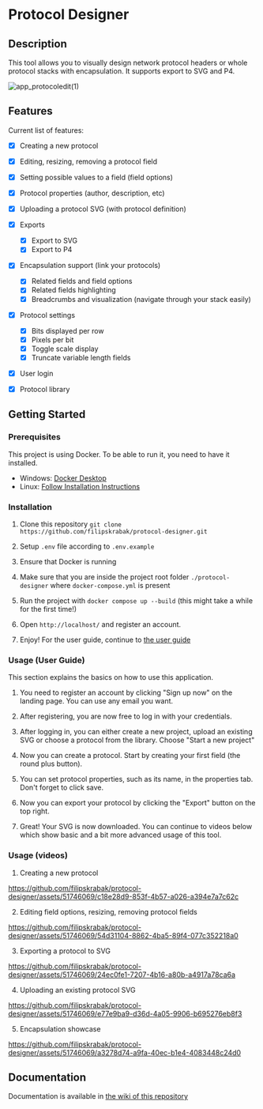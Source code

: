 # Protocol Designer

## Description
This tool allows you to visually design network protocol headers or whole protocol stacks with encapsulation. It supports export to SVG and P4. 

![app_protocoledit(1)](https://github.com/filipskrabak/protocol-designer/assets/51746069/882aab3c-1d41-4f7f-b5b3-f85f842f40a9)

## Features

Current list of features:

- [x] Creating a new protocol
- [x] Editing, resizing, removing a protocol field
- [x] Setting possible values to a field (field options)
- [x] Protocol properties (author, description, etc)
- [x] Uploading a protocol SVG (with protocol definition)
- [x] Exports
    - [x] Export to SVG
    - [x] Export to P4
- [x] Encapsulation support (link your protocols)
    - [x] Related fields and field options
    - [x] Related fields highlighting
    - [x] Breadcrumbs and visualization (navigate through your stack easily)
- [x] Protocol settings
    - [x] Bits displayed per row
    - [x] Pixels per bit
    - [x] Toggle scale display
    - [x] Truncate variable length fields
- [x] User login
- [x] Protocol library


## Getting Started

### Prerequisites
This project is using Docker. To be able to run it, you need to have it installed.

- Windows: [Docker Desktop](https://www.docker.com/products/docker-desktop/)
- Linux: [Follow Installation Instructions](https://docs.docker.com/engine/install/debian/)

### Installation
1. Clone this repository
``` git clone https://github.com/filipskrabak/protocol-designer.git ```

2. Setup `.env` file according to `.env.example`

3. Ensure that Docker is running

4. Make sure that you are inside the project root folder `./protocol-designer` where `docker-compose.yml` is present

5. Run the project with ```docker compose up --build``` (this might take a while for the first time!)

6. Open `http://localhost/` and register an account. 

7. Enjoy! For the user guide, continue to [the user guide](#usage-user-guide)

### Usage (User Guide)

This section explains the basics on how to use this application.

1. You need to register an account by clicking "Sign up now" on the landing page. You can use any email you want.

2. After registering, you are now free to log in with your credentials. 

3. After logging in, you can either create a new project, upload an existing SVG or choose a protocol from the library. Choose "Start a new project"

4. Now you can create a protocol. Start by creating your first field (the round plus button). 

5. You can set protocol properties, such as its name, in the properties tab. Don't forget to click save.

6. Now you can export your protocol by clicking the "Export" button on the top right.

7. Great! Your SVG is now downloaded. You can continue to videos below which show basic and a bit more advanced usage of this tool.

### Usage (videos)

1. Creating a new protocol

https://github.com/filipskrabak/protocol-designer/assets/51746069/c18e28d9-853f-4b57-a026-a394e7a7c62c

2. Editing field options, resizing, removing protocol fields

https://github.com/filipskrabak/protocol-designer/assets/51746069/54d31104-8862-4ba5-89f4-077c352218a0

3. Exporting a protocol to SVG

https://github.com/filipskrabak/protocol-designer/assets/51746069/24ec0fe1-7207-4b16-a80b-a4917a78ca6a

4. Uploading an existing protocol SVG

https://github.com/filipskrabak/protocol-designer/assets/51746069/e77e9ba9-d36d-4a05-9906-b695276eb8f3

5. Encapsulation showcase

https://github.com/filipskrabak/protocol-designer/assets/51746069/a3278d74-a9fa-40ec-b1e4-4083448c24d0


## Documentation

Documentation is available in [the wiki of this repository](https://github.com/filipskrabak/protocol-designer/wiki/Technical-Documentation)
